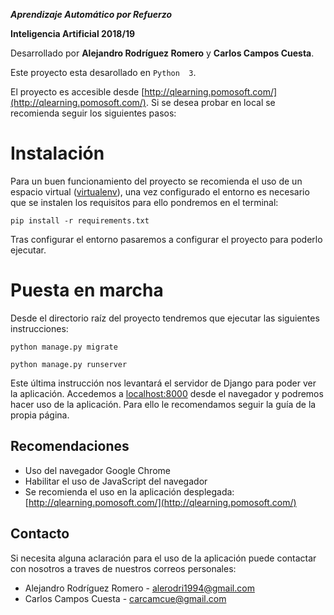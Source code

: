**_Aprendizaje Automático por Refuerzo_**

**Inteligencia Artificial 2018/19**

Desarrollado por **Alejandro Rodríguez Romero** y **Carlos Campos Cuesta**.

Este proyecto esta desarollado en `Python  3`.

El proyecto es accesible desde [http://qlearning.pomosoft.com/](http://qlearning.pomosoft.com/). Si se desea probar en local se recomienda seguir los siguientes pasos:

# Instalación

Para un buen funcionamiento del proyecto se recomienda el uso de un espacio virtual ([virtualenv](https://rukbottoland.com/blog/tutorial-de-python-virtualenv/)), una vez configurado el entorno es necesario que se instalen los requisitos para ello pondremos en el terminal:

    pip install -r requirements.txt

Tras configurar el entorno pasaremos a configurar el proyecto para poderlo ejecutar.

# Puesta en marcha

Desde el directorio raíz del proyecto tendremos que ejecutar las siguientes instrucciones:

    python manage.py migrate

    python manage.py runserver

Este última instrucción nos levantará el servidor de Django para poder ver la aplicación. Accedemos a [localhost:8000](http://localhost:8000/) desde el navegador y podremos hacer uso de la aplicación. Para ello le recomendamos seguir la guía de la propia página.

## Recomendaciones

* Uso del navegador Google Chrome
* Habilitar el uso de JavaScript del navegador
* Se recomienda el uso en la aplicación desplegada: [http://qlearning.pomosoft.com/](http://qlearning.pomosoft.com/)

## Contacto

Si necesita alguna aclaración para el uso de la aplicación puede contactar con nosotros a traves de nuestros correos personales:

* Alejandro Rodríguez Romero - alerodri1994@gmail.com
* Carlos Campos Cuesta - carcamcue@gmail.com
